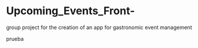# Upcoming_Events_Front-
group project for the creation of an app for gastronomic event management

prueba
